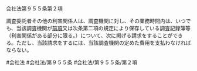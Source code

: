 会社法第９５５条第２項

調査委託者その他の利害関係人は、調査機関に対し、その業務時間内は、いつでも、当該調査機関が[前項](会社法＿＿＿＿第９５５条第１項)又は次条第二項の規定により保存している調査記録簿等（利害関係がある部分に限る。）について、次に掲げる請求をすることができる。ただし、当該請求をするには、当該調査機関の定めた費用を支払わなければならない。

#会社法
#会社法/第９５５条
#会社法/第９５５条/第２項
